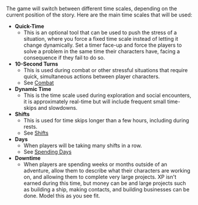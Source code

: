 The game will switch between different time scales, depending on the current position of the story. Here are the main time scales that will be used:
- **Quick-Time**
	- This is an optional tool that can be used to push the stress of a situation, where you force a fixed time scale instead of letting it change dynamically. Set a timer face-up and force the players to solve a problem in the same time their characters have, facing a consequence if they fail to do so.
- **10-Second Turns**
	- This is used during combat or other stressful situations that require quick, simultaneous actions between player characters.
	- See [Combat](/Mechanics/Combat.md)
- **Dynamic Time**
	- This is the time scale used during exploration and social encounters, it is approximately real-time but will include frequent small time-skips and slowdowns.
- **Shifts**
	- This is used for time skips longer than a few hours, including during rests.
	- See [Shifts](/Mechanics/Additional%20Rules.md#Shifts)
- **Days**
	- When players will be taking many shifts in a row.
	- See [Spending Days](/Mechanics/Additional%20Rules.md#Spending%20Days)
- **Downtime**
	- When players are spending weeks or months outside of an adventure, allow them to describe what their characters are working on, and allowing them to complete very large projects. XP isn't earned during this time, but money can be and large projects such as building a ship, making contacts, and building businesses can be done. Model this as you see fit.